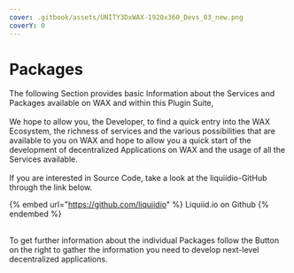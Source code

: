 ```yaml
---
cover: .gitbook/assets/UNITY3DxWAX-1920x360_Devs_03_new.png
coverY: 0
---
```


# Packages

The following Section provides basic Information about the Services and Packages available on WAX and within this Plugin Suite, \
\
We hope to allow you, the Developer, to find a quick entry into the WAX Ecosystem, the richness of services and the various possibilities that are available to you on WAX and hope to allow you a quick start of the development of decentralized Applications on WAX and the usage of all the Services available.\
\
If you are interested in Source Code, take a look at the liquiidio-GitHub through the link below.

{% embed url="https://github.com/liquiidio" %}
Liquiid.io on Github
{% endembed %}

\
To get further information about the individual Packages follow the Button on the right to gather the information you need to develop next-level decentralized applications.
